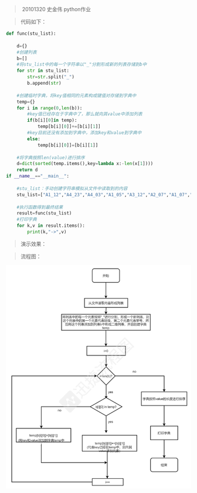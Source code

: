 > ​                                                         20101320   史金伟  python作业

> 代码如下：

```python
def func(stu_list):
    
    d={}
    #创建列表
    b=[]
    #将stu_list中的每一个字符串以"_"分割形成新的列表存储到b中
    for str in stu_list:
        str=str.split("_")
        b.append(str)
        
    #创建临时字典，将key值相同的元素构成键值对存储到字典中
    temp={}
    for i in range(0,len(b)):
        #key值已经存在于字典中了，那么就向其value中添加列表
        if(b[i][0]in temp):
            temp[b[i][0]]+=[b[i][1]]
        #key目前还没有添加到字典中，添加key和value到字典中
        else:
            temp[b[i][0]]=[b[i][1]]
            
    #将字典按照len(value)进行排序
    d=dict(sorted(temp.items(),key=lambda x:-len(x[1])))
    return d
if __name__=="__main__":
    
    #stu_list：手动创建字符串模拟从文件中读取到的内容
    stu_list=["A1_12","A4_23","A4_03","A1_05","A3_12","A2_07","A1_07","A3_01","A1_04","A4_11"]
    
    #执行函数得到最终结果
    result=func(stu_list)
    #打印字典
    for k,v in result.items():
        print(k,"->",v)
```

> 演示效果：



















> 流程图：

![image-20211017210319414](https://raw.githubusercontent.com/qingyan520/Cloud_img/master/img/image-20211017210319414.png)
